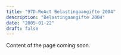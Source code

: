 ```yaml
---
title: "97D-ReAct Belastingaangifte 2004"
description: "Belastingaangifte 2004"
date: "2005-01-22"
draft: false
---
```


Content of the page coming soon.
